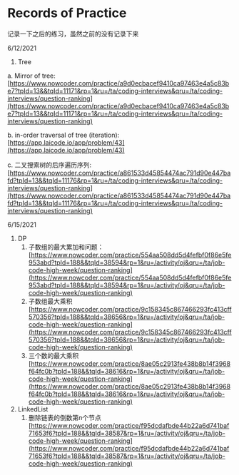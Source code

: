 # Records of Practice

记录一下之后的练习，虽然之前的没有记录下来

6/12/2021

1.  Tree

   a.  Mirror of tree: [https://www.nowcoder.com/practice/a9d0ecbacef9410ca97463e4a5c83be7?tpId=13&&tqId=11171&rp=1&ru=/ta/coding-interviews&qru=/ta/coding-interviews/question-ranking](https://www.nowcoder.com/practice/a9d0ecbacef9410ca97463e4a5c83be7?tpId=13&&tqId=11171&rp=1&ru=/ta/coding-interviews&qru=/ta/coding-interviews/question-ranking)

   b. in-order traversal of tree \(iteration\):   [https://app.laicode.io/app/problem/43](https://app.laicode.io/app/problem/43)

   c. 二叉搜索树的后序遍历序列: [https://www.nowcoder.com/practice/a861533d45854474ac791d90e447bafd?tpId=13&&tqId=11176&rp=1&ru=/ta/coding-interviews&qru=/ta/coding-interviews/question-ranking](https://www.nowcoder.com/practice/a861533d45854474ac791d90e447bafd?tpId=13&&tqId=11176&rp=1&ru=/ta/coding-interviews&qru=/ta/coding-interviews/question-ranking)

6/15/2021

1. DP
   1. 子数组的最大累加和问题： [https://www.nowcoder.com/practice/554aa508dd5d4fefbf0f86e5fe953abd?tpId=188&&tqId=38594&rp=1&ru=/activity/oj&qru=/ta/job-code-high-week/question-ranking](https://www.nowcoder.com/practice/554aa508dd5d4fefbf0f86e5fe953abd?tpId=188&&tqId=38594&rp=1&ru=/activity/oj&qru=/ta/job-code-high-week/question-ranking)
   2. 子数组最大乘积[https://www.nowcoder.com/practice/9c158345c867466293fc413cff570356?tpId=188&&tqId=38656&rp=1&ru=/activity/oj&qru=/ta/job-code-high-week/question-ranking](https://www.nowcoder.com/practice/9c158345c867466293fc413cff570356?tpId=188&&tqId=38656&rp=1&ru=/activity/oj&qru=/ta/job-code-high-week/question-ranking)
   3. 三个数的最大乘积[https://www.nowcoder.com/practice/8ae05c2913fe438b8b14f3968f64fc0b?tpId=188&&tqId=38616&rp=1&ru=/activity/oj&qru=/ta/job-code-high-week/question-ranking](https://www.nowcoder.com/practice/8ae05c2913fe438b8b14f3968f64fc0b?tpId=188&&tqId=38616&rp=1&ru=/activity/oj&qru=/ta/job-code-high-week/question-ranking)
2. LinkedList
   1. 删除链表的倒数第n个节点[https://www.nowcoder.com/practice/f95dcdafbde44b22a6d741baf71653f6?tpId=188&&tqId=38587&rp=1&ru=/activity/oj&qru=/ta/job-code-high-week/question-ranking](https://www.nowcoder.com/practice/f95dcdafbde44b22a6d741baf71653f6?tpId=188&&tqId=38587&rp=1&ru=/activity/oj&qru=/ta/job-code-high-week/question-ranking)




